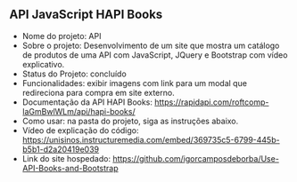 ## API JavaScript HAPI Books
- Nome do projeto: API
- Sobre o projeto: Desenvolvimento de um site que mostra um catálogo de produtos de uma API com JavaScript, JQuery e Bootstrap com vídeo explicativo.
- Status do Projeto: concluído
- Funcionalidades:  exibir imagens com link para um modal que redireciona para compra em site externo.
- Documentação da API HAPI Books: https://rapidapi.com/roftcomp-laGmBwlWLm/api/hapi-books/
- Como usar: na pasta do projeto, siga as instruções abaixo.
- Vídeo de explicação do código: https://unisinos.instructuremedia.com/embed/369735c5-6799-445b-b5b1-d2a20419e039 
- Link do site hospedado: https://github.com/igorcamposdeborba/Use-API-Books-and-Bootstrap 
